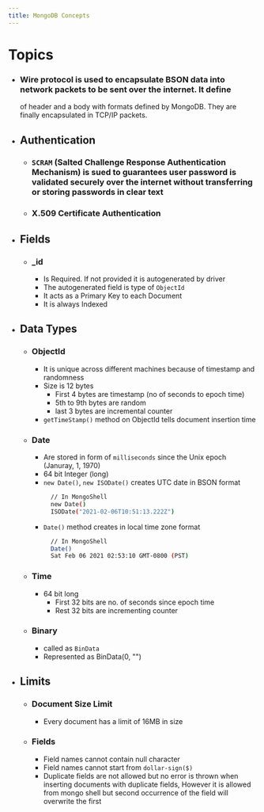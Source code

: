 ```yaml
---
title: MongoDB Concepts
---
```


# Topics
- ### Wire protocol is used to encapsulate BSON data into network packets to be sent over the internet. It define
  of header and a body with formats defined by MongoDB. They are finally encapsulated in TCP/IP packets.
- ## Authentication
	- ### `SCRAM` (Salted Challenge Response Authentication Mechanism) is sued to guarantees user password is validated securely over the internet without transferring or storing passwords in clear text  
	- ### X.509 Certificate Authentication
- ## Fields
    - ### _id
		- Is Required. If not provided it is autogenerated by driver
		- The autogenerated field is type of `ObjectId`
		- It acts as a Primary Key to each Document
		- It is always Indexed
- ## Data Types
	- ### ObjectId
		- It is unique across different machines because of timestamp and randomness  
		- Size is 12 bytes
			- First 4 bytes are timestamp (no of seconds to epoch time)
			- 5th to 9th bytes are random
			- last 3 bytes are incremental counter
		- `getTimeStamp()` method on ObjectId tells document insertion time
	- ### Date 
		- Are stored in form of `milliseconds` since the Unix epoch (Januray, 1, 1970)
		- 64 bit Integer (long)
		- `new Date()`, `new ISODate()` creates UTC date in BSON format
		  ```bash
		    // In MongoShell
            new Date()
		    ISODate("2021-02-06T10:51:13.222Z")
		  ```
		- `Date()` method creates in local time zone format
		  ```bash
		    // In MongoShell
            Date()
		    Sat Feb 06 2021 02:53:10 GMT-0800 (PST)
		  ```
    - ### Time
		- 64 bit long
			- First 32 bits are no. of seconds since epoch time
			- Rest 32 bits are incrementing counter
	- ### Binary
		- called as `BinData`
		- Represented as BinData(0, "<base64 encoded value>")
- ## Limits
	- ### Document Size Limit
		- Every document has a limit of 16MB in size
	- ### Fields
		- Field names cannot contain null character
		- Field names cannot start from `dollar-sign($)`
		- Duplicate fields are not allowed but no error is thrown when inserting documents with duplicate fields, However it is allowed from mongo shell but second occurrence of the field will overwrite the first
